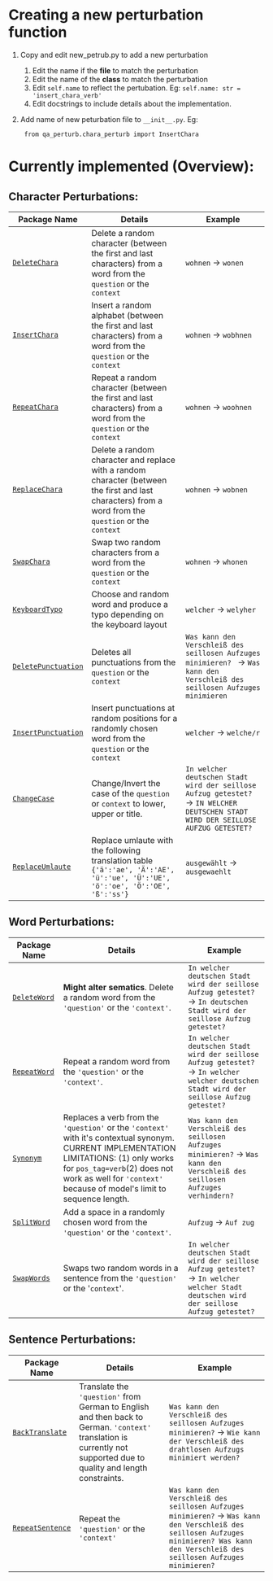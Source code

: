 # Creating a new perturbation function

1. Copy and edit new_petrub.py to add a new perturbation
    1. Edit the name if the **file** to match the perturbation
    2. Edit the name of the **class** to match the perturbation
    3. Edit `self.name` to reflect the pertubation. Eg: `self.name: str = 'insert_chara_verb'`
    4. Edit docstrings to include details about the implementation.
    
2. Add name of new peturbation file to `__init__.py`. Eg:

        from qa_perturb.chara_perturb import InsertChara


# Currently implemented (Overview):

## Character Perturbations:

| <center> Package Name | <center> Details | <center> Example | 
| ------------- | --------| ----- | 
| [`DeleteChara`](chara_perturb/README.md#1-deletechara--insertchara--repeatchara--replacechara--swapchara) | Delete a random character (between the first and last characters) from a word from the `question` or the `context` | `wohnen` &rarr; `wonen` | 
| [`InsertChara`](chara_perturb/README.md#1-deletechara--insertchara--repeatchara--replacechara--swapchara) | Insert a random alphabet (between the first and last characters) from a word from the `question` or the `context` | `wohnen` &rarr; `wobhnen` |  
| [`RepeatChara`](chara_perturb/README.md#1-deletechara--insertchara--repeatchara--replacechara--swapchara) | Repeat a random character (between the first and last characters) from a word from the `question` or the `context` | `wohnen` &rarr; `woohnen` |  
| [`ReplaceChara`](chara_perturb/README.md#1-deletechara--insertchara--repeatchara--replacechara--swapchara) | Delete a random character and replace with a random character (between the first and last characters) from a word from the `question` or the `context` | `wohnen` &rarr; `wobnen` |  
| [`SwapChara`](chara_perturb/README.md#1-deletechara--insertchara--repeatchara--replacechara--swapchara) | Swap two random characters from a word from the `question` or the `context` | `wohnen` &rarr; `whonen` |  
| [`KeyboardTypo`](chara_perturb/README.md/#5-keyboardtypo) | Choose and random word and produce a typo depending on the keyboard layout | `welcher` &rarr; `welyher` | 
| [`DeletePunctuation`](chara_perturb/README.md#2-deletepunctuation) | Deletes all punctuations from the `question` or the `context` | `Was kann den Verschleiß des seillosen Aufzuges minimieren? ` &rarr; `Was kann den Verschleiß des seillosen Aufzuges minimieren ` |
| [`InsertPunctuation`](chara_perturb/README.md#6-insertpunctuation) | Insert punctuations at random positions for a randomly chosen word from the `question` or the `context` | `welcher` &rarr; `welche/r` |
| [`ChangeCase`](chara_perturb/README.md#3-changecase) | Change/Invert the case of the `question` or `context` to lower, upper or title. | `In welcher deutschen Stadt wird der seillose Aufzug getestet?` &rarr; `IN WELCHER DEUTSCHEN STADT WIRD DER SEILLOSE AUFZUG GETESTET?` |
| [`ReplaceUmlaute`](chara_perturb/README.md#4-replaceumlaute) | Replace umlaute with the following translation table `{'ä':'ae', 'Ä':'AE', 'ü':'ue', 'Ü':'UE', 'ö':'oe', 'Ö':'OE', 'ß':'ss'}` | `ausgewählt` &rarr; `ausgewaehlt` |

## Word Perturbations:
| <center> Package Name | <center> Details | <center> Example | 
| ------------- | --------| ----- | 
| [`DeleteWord`](word_perturb/README.md#1-deleteword--repeatword--splitword) | **Might alter sematics**. Delete a random word from the `'question'` or the `'context'`. | `In welcher deutschen Stadt wird der seillose Aufzug getestet?` &rarr; `In deutschen Stadt wird der seillose Aufzug getestet?` |  
| [`RepeatWord`](word_perturb/README.md#1-deleteword--repeatword--splitword) | Repeat a random word from the `'question'` or the `'context'`. | `In welcher deutschen Stadt wird der seillose Aufzug getestet?` &rarr; `In welcher welcher deutschen Stadt wird der seillose Aufzug getestet?` |  
| [`Synonym`](word_perturb/README.md#2-synonym) | Replaces a verb from the `'question'` or the `'context'` with it's contextual synonym. CURRENT IMPLEMENTATION LIMITATIONS: (1) only works for `pos_tag=verb`(2) does not work as well for `'context'` because of model's limit to sequence length. | `Was kann den Verschleiß des seillosen Aufzuges minimieren?` &rarr; `Was kann den Verschleiß des seillosen Aufzuges verhindern?` |  
| [`SplitWord`](word_perturb/README.md#1-deleteword--repeatword--splitword) | Add a space in a randomly chosen word from the `'question'` or the `'context'`. | `Aufzug` &rarr; `Auf zug` | 
| [`SwapWords`](word_perturb/README.md#3-swapwords) | Swaps two random words in a sentence from the `'question'` or the '`context`'. | `In welcher deutschen Stadt wird der seillose Aufzug getestet?` &rarr; `In welcher welcher Stadt deutschen wird der seillose Aufzug getestet?` | 

## Sentence Perturbations:
| <center> Package Name | <center> Details | <center> Example |
| ------------- | --------| ----- | 
| [`BackTranslate`](sentence_perturb/README.md#1-backtranslate) | Translate the `'question'` from German to English and then back to German.  `'context'` translation is currently not supported due to quality and length constraints. |  `Was kann den Verschleiß des seillosen Aufzuges minimieren?` &rarr; `Wie kann der Verschleiß des drahtlosen Aufzugs minimiert werden?` | 
| [`RepeatSentence`](sentence_perturb/README.md#2-repeatsentence) | Repeat the `'question'` or the `'context'` | `Was kann den Verschleiß des seillosen Aufzuges minimieren?` &rarr; `Was kann den Verschleiß des seillosen Aufzuges minimieren? Was kann den Verschleiß des seillosen Aufzuges minimieren?` |  